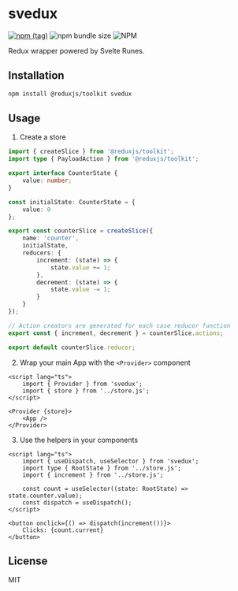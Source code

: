 # svedux

[![npm (tag)](https://img.shields.io/npm/v/svedux?style=flat&colorA=000000&colorB=000000)](https://www.npmjs.com/package/svedux) ![npm bundle size](https://img.shields.io/bundlephobia/minzip/svedux?style=flat&colorA=000000&colorB=000000) ![NPM](https://img.shields.io/npm/l/svedux?style=flat&colorA=000000&colorB=000000)

Redux wrapper powered by Svelte Runes.

## Installation

```sh
npm install @reduxjs/toolkit svedux
```

## Usage

1. Create a store

```ts
import { createSlice } from '@reduxjs/toolkit';
import type { PayloadAction } from '@reduxjs/toolkit';

export interface CounterState {
	value: number;
}

const initialState: CounterState = {
	value: 0
};

export const counterSlice = createSlice({
	name: 'counter',
	initialState,
	reducers: {
		increment: (state) => {
			state.value += 1;
		},
		decrement: (state) => {
			state.value -= 1;
		}
	}
});

// Action creators are generated for each case reducer function
export const { increment, decrement } = counterSlice.actions;

export default counterSlice.reducer;
```

2. Wrap your main App with the `<Provider>` component

```svelte
<script lang="ts">
	import { Provider } from 'svedux';
	import { store } from '../store.js';
</script>

<Provider {store}>
	<App />
</Provider>
```

3. Use the helpers in your components

```svelte
<script lang="ts">
	import { useDispatch, useSelector } from 'svedux';
	import type { RootState } from '../store.js';
	import { increment } from '../store.js';

	const count = useSelector((state: RootState) => state.counter.value);
	const dispatch = useDispatch();
</script>

<button onclick={() => dispatch(increment())}>
	Clicks: {count.current}
</button>
```

## License

MIT
